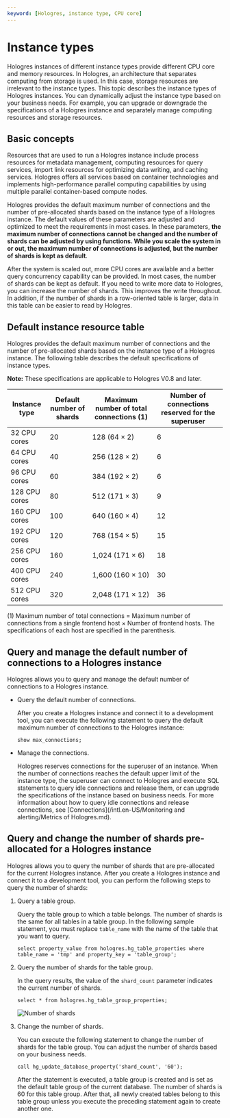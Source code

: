 ```yaml
---
keyword: [Hologres, instance type, CPU core]
---
```


# Instance types

Hologres instances of different instance types provide different CPU core and memory resources. In Hologres, an architecture that separates computing from storage is used. In this case, storage resources are irrelevant to the instance types. This topic describes the instance types of Hologres instances. You can dynamically adjust the instance type based on your business needs. For example, you can upgrade or downgrade the specifications of a Hologres instance and separately manage computing resources and storage resources.

## Basic concepts

Resources that are used to run a Hologres instance include process resources for metadata management, computing resources for query services, import link resources for optimizing data writing, and caching services. Hologres offers all services based on container technologies and implements high-performance parallel computing capabilities by using multiple parallel container-based compute nodes.

Hologres provides the default maximum number of connections and the number of pre-allocated shards based on the instance type of a Hologres instance. The default values of these parameters are adjusted and optimized to meet the requirements in most cases. In these parameters, **the maximum number of connections cannot be changed and the number of shards can be adjusted by using functions. While you scale the system in or out, the maximum number of connections is adjusted, but the number of shards is kept as default**.

After the system is scaled out, more CPU cores are available and a better query concurrency capability can be provided. In most cases, the number of shards can be kept as default. If you need to write more data to Hologres, you can increase the number of shards. This improves the write throughout. In addition, if the number of shards in a row-oriented table is larger, data in this table can be easier to read by Hologres.

## Default instance resource table

Hologres provides the default maximum number of connections and the number of pre-allocated shards based on the instance type of a Hologres instance. The following table describes the default specifications of instance types.

**Note:** These specifications are applicable to Hologres V0.8 and later.

|Instance type|Default number of shards|Maximum number of total connections \(1\)|Number of connections reserved for the superuser|
|-------------|------------------------|-----------------------------------------|------------------------------------------------|
|32 CPU cores|20|128 \(64 × 2\)|6|
|64 CPU cores|40|256 \(128 × 2\)|6|
|96 CPU cores|60|384 \(192 × 2\)|6|
|128 CPU cores|80|512 \(171 × 3\)|9|
|160 CPU cores|100|640 \(160 × 4\)|12|
|192 CPU cores|120|768 \(154 × 5\)|15|
|256 CPU cores|160|1,024 \(171 × 6\)|18|
|400 CPU cores|240|1,600 \(160 × 10\)|30|
|512 CPU cores|320|2,048 \(171 × 12\)|36|

\(1\) Maximum number of total connections = Maximum number of connections from a single frontend host × Number of frontend hosts. The specifications of each host are specified in the parenthesis.

## Query and manage the default number of connections to a Hologres instance

Hologres allows you to query and manage the default number of connections to a Hologres instance.

-   Query the default number of connections.

    After you create a Hologres instance and connect it to a development tool, you can execute the following statement to query the default maximum number of connections to the Hologres instance:

    ```
    show max_connections;
    ```

-   Manage the connections.

    Hologres reserves connections for the superuser of an instance. When the number of connections reaches the default upper limit of the instance type, the superuser can connect to Hologres and execute SQL statements to query idle connections and release them, or can upgrade the specifications of the instance based on business needs. For more information about how to query idle connections and release connections, see [Connections](/intl.en-US/Monitoring and alerting/Metrics of Hologres.md).


## Query and change the number of shards pre-allocated for a Hologres instance

Hologres allows you to query the number of shards that are pre-allocated for the current Hologres instance. After you create a Hologres instance and connect it to a development tool, you can perform the following steps to query the number of shards:

1.  Query a table group.

    Query the table group to which a table belongs. The number of shards is the same for all tables in a table group. In the following sample statement, you must replace `table_name` with the name of the table that you want to query.

    ```
    select property_value from hologres.hg_table_properties where table_name = 'tmp' and property_key = 'table_group';
    ```

2.  Query the number of shards for the table group.

    In the query results, the value of the `shard_count` parameter indicates the current number of shards.

    ```
    select * from hologres.hg_table_group_properties;
    ```

    ![Number of shards](https://static-aliyun-doc.oss-accelerate.aliyuncs.com/assets/img/en-US/1307790261/p239859.png)

3.  Change the number of shards.

    You can execute the following statement to change the number of shards for the table group. You can adjust the number of shards based on your business needs.

    ```
    call hg_update_database_property('shard_count', '60');
    ```

    After the statement is executed, a table group is created and is set as the default table group of the current database. The number of shards is 60 for this table group. After that, all newly created tables belong to this table group unless you execute the preceding statement again to create another one.


